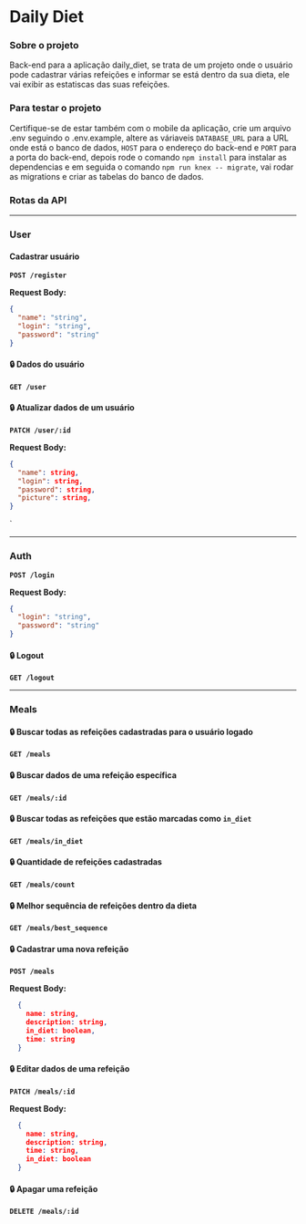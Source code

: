 # Daily Diet

### Sobre o projeto

Back-end para a aplicação daily_diet, se trata de um projeto onde o usuário pode cadastrar várias refeições e informar se está dentro da sua dieta, ele vai exibir as estatiscas das suas refeições.

### Para testar o projeto

Certifique-se de estar também com o mobile da aplicação, crie um arquivo .env seguindo o .env.example, altere as váriaveis `DATABASE_URL` para a URL onde está o banco de dados, `HOST` para o endereço do back-end e `PORT` para a porta do back-end, depois rode o comando `npm install` para instalar as dependencias e em seguida o comando `npm run knex -- migrate`, vai rodar as migrations e criar as tabelas do banco de dados.

### **Rotas da API**

---

### **User**

#### **Cadastrar usuário**

**`POST /register`**

**Request Body:**

```json
{
  "name": "string",
  "login": "string",
  "password": "string"
}
```

#### 🔒 **Dados do usuário**

**`GET /user`**

#### 🔒 **Atualizar dados de um usuário**

**`PATCH /user/:id`**

**Request Body:**

```json
{
  "name": string,
  "login": string,
  "password": string,
  "picture": string,
}
```

`

---

### **Auth**

**`POST /login`**

**Request Body:**

```json
{
  "login": "string",
  "password": "string"
}
```

#### 🔒 **Logout**

**`GET /logout`**

---

### **Meals**

#### 🔒 **Buscar todas as refeições cadastradas para o usuário logado**

**`GET /meals`**

#### 🔒 **Buscar dados de uma refeição específica**

**`GET /meals/:id`**

#### 🔒 **Buscar todas as refeições que estão marcadas como `in_diet`**

**`GET /meals/in_diet`**

#### 🔒 **Quantidade de refeições cadastradas**

**`GET /meals/count`**

#### 🔒 **Melhor sequência de refeições dentro da dieta**

**`GET /meals/best_sequence`**

#### 🔒 **Cadastrar uma nova refeição**

**`POST /meals`**

**Request Body:**

```json
  {
    name: string,
    description: string,
    in_diet: boolean,
    time: string
  }
```

#### 🔒 **Editar dados de uma refeição**

**`PATCH /meals/:id`**

**Request Body:**

```json
  {
    name: string,
    description: string,
    time: string,
    in_diet: boolean
  }
```

#### 🔒 **Apagar uma refeição**

**`DELETE /meals/:id`**
